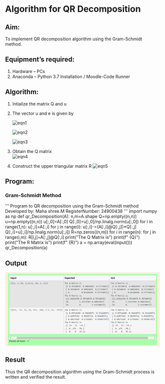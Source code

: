 # Algorithm for QR Decomposition
## Aim:
To implement QR decomposition algorithm using the Gram-Schmidt method.
## Equipment’s required:
1.	Hardware – PCs
2.	Anaconda – Python 3.7 Installation / Moodle-Code Runner
## Algorithm:
1.	Intialize the matrix Q and u
2.	The vector u and e is given by

    ![eqn1](./ex4.jpg)

    ![eqn2](./ex6.jpg)

    ![eqn3](./ex3.jpg)

3.	Obtain the Q matrix   
    ![eqn4](./ex1.jpg)
4.	Construct the upper triangular matrix R
    ![eqn5](./ex2.jpg)



## Program:
### Gram-Schmidt Method
''' 
    Program to QR decomposition using the Gram-Schmidt method
    Developed by: Maha shree.M
    RegisterNumber: 24900438
    '''
    import numpy as np
    def qr_Decomposition(A):
        n,m=A.shape
        Q=np.empty((n,n))
        u=np.empty((n,n))
        u[:,0]=A[:,0]
        Q[:,0]=u[:,0]/np.linalg.norm(u[:,0])
        for i in range(1,n):
            u[:,i]=A[:,i]
            for j in range(i):
                u[:,i]-=(A[:,i]@Q[:,j])*Q[:,j]
            Q[:,i]=u[:,i]/np.linalg.norm(u[:,i])
        R=np.zeros((n,m))
        for i in range(n):
        for j in range(i,m):
            R[i,j]=A[:,j]@Q[:,i]
        print("The Q Matrix is")
        print(f" {Q}")
        print("The R Matrix is")
        print(f" {R}")
    a = np.array(eval(input()))
    qr_Decomposition(a)



## Output
![alt text](<Screenshot (82).png>)



## Result
Thus the QR decomposition algorithm using the Gram-Schmidt process is written and verified the result.